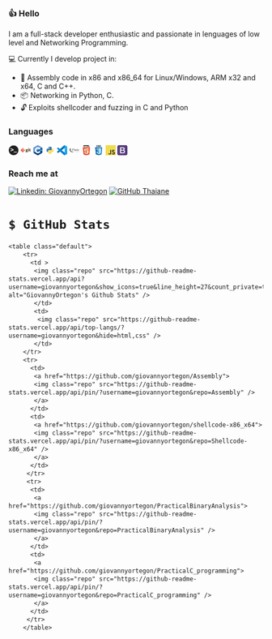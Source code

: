 ###  :+1: Hello

I am a full-stack developer enthusiastic and passionate in lenguages of low level and Networking Programming.

 :computer: Currently I develop project in:

-  :rocket: Assembly code in x86 and x86_64 for Linux/Windows, ARM x32 and x64, C and C++.
-  :package: Networking in Python, C.
-  :unlock: Exploits shellcoder and fuzzing in C and Python

### Languages
<code><img height="20" src="https://raw.githubusercontent.com/github/explore/80688e429a7d4ef2fca1e82350fe8e3517d3494d/topics/terminal/terminal.png"></code>
<code><img height="20" src="https://raw.githubusercontent.com/github/explore/80688e429a7d4ef2fca1e82350fe8e3517d3494d/topics/git/git.png"></code>
<code><img height="20" src="https://raw.githubusercontent.com/github/explore/80688e429a7d4ef2fca1e82350fe8e3517d3494d/topics/cpp/cpp.png"></code>
<code><img height="20" src="https://raw.githubusercontent.com/github/explore/80688e429a7d4ef2fca1e82350fe8e3517d3494d/topics/python/python.png"></code>
<code><img height="20" src="https://raw.githubusercontent.com/github/explore/80688e429a7d4ef2fca1e82350fe8e3517d3494d/topics/visual-studio-code/visual-studio-code.png"></code>
<code><img height="20" src="https://raw.githubusercontent.com/github/explore/80688e429a7d4ef2fca1e82350fe8e3517d3494d/topics/flask/flask.png"></code>
<code><img height = "20" src = "https://raw.githubusercontent.com/github/explore/80688e429a7d4ef2fca1e82350fe8e3517d3494d/topics/html/html.png"></code>
<code><img height = "20" src = "https://raw.githubusercontent.com/github/explore/80688e429a7d4ef2fca1e82350fe8e3517d3494d/topics/css/css.png"></code>
<code><img height="20" src="https://raw.githubusercontent.com/github/explore/80688e429a7d4ef2fca1e82350fe8e3517d3494d/topics/javascript/javascript.png"></code>
<code><img height = "20" src = "https://raw.githubusercontent.com/github/explore/80688e429a7d4ef2fca1e82350fe8e3517d3494d/topics/bootstrap/bootstrap.png"></code>

### Reach me at
[![Linkedin: GiovannyOrtegon](https://img.shields.io/badge/-GiovannyOrtegon-blue?style=flat-square&logo=Linkedin&logoColor=white&link=https://www.linkedin.com/in/giovanny-o-3a6096143/)](https://www.linkedin.com/in/giovanny-o-3a6096143/)
[![GitHub Thaiane](https://img.shields.io/github/followers/giovannyortegon?label=follow&style=social)](https://github.com/giovannyortegon)


# `$ GitHub Stats`


    <table class="default">
        <tr>
          <td >
           <img class="repo" src="https://github-readme-stats.vercel.app/api?username=giovannyortegon&show_icons=true&line_height=27&count_private=true" alt="GiovannyOrtegon's Github Stats" />        
           </td>
           <td>
            <img class="repo" src="https://github-readme-stats.vercel.app/api/top-langs/?username=giovannyortegon&hide=html,css" />
           </td>
        </tr>
        <tr>
          <td>
           <a href="https://github.com/giovannyortegon/Assembly">
           <img class="repo" src="https://github-readme-stats.vercel.app/api/pin/?username=giovannyortegon&repo=Assembly" />
           </a>
          </td>
          <td>
           <a href="https://github.com/giovannyortegon/shellcode-x86_x64">
           <img class="repo" src="https://github-readme-stats.vercel.app/api/pin/?username=giovannyortegon&repo=Shellcode-x86_x64" />
           </a>
          </td>
         </tr>
         <tr>
          <td>
           <a href="https://github.com/giovannyortegon/PracticalBinaryAnalysis">
           <img class="repo" src="https://github-readme-stats.vercel.app/api/pin/?username=giovannyortegon&repo=PracticalBinaryAnalysis" />
           </a>
          </td>
          <td>
           <a href="https://github.com/giovannyortegon/PracticalC_programming">
           <img class="repo" src="https://github-readme-stats.vercel.app/api/pin/?username=giovannyortegon&repo=PracticalC_programming" />
           </a>
          </td> 
         </tr>
        </table>
